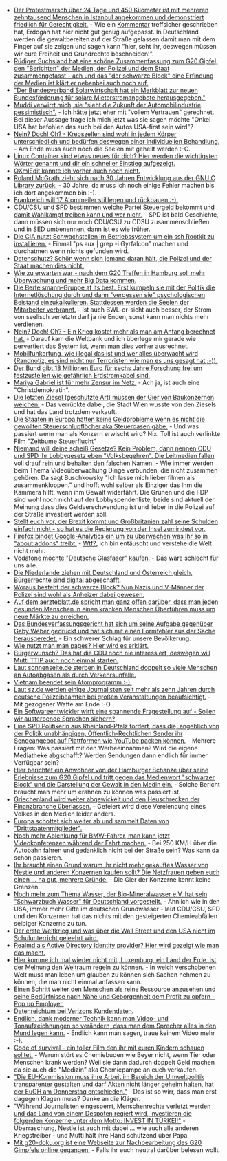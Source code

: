 * [Der Protestmarsch über 24 Tage und 450 Kilometer ist mit mehreren zehntausend Menschen in Istanbul angekommen und demonstriert friedlich für Gerechtigkeit.](https://www.heise.de/tp/features/Istanbul-Millionen-demonstrieren-fuer-Gerechtigkeit-3767738.html) - Wie ein [Kommentar](https://www.heise.de/forum/Telepolis/Kommentare/Istanbul-Millionen-demonstrieren-fuer-Gerechtigkeit/das-kommt-davon-wenn-man-alle-gewaltbereiten-Gruppen-ins-Gefaengnis-sperrt/posting-30676963/show/) treffsicher geschrieben hat, Erdogan hat hier nicht gut genug aufgepasst. In Deutschland werden die gewaltbereiten auf der Straße gelassen damit man mit dem Finger auf sie zeigen und sagen kann "hier, seht ihr, deswegen müssen wir eure Freiheit und Grundrechte beschneiden!".
* [Rüdiger Suchsland hat eine schöne Zusammenfassung zum G20 Gipfel, den "Berichten" der Medien, der Polizei und dem Staat zusammengefasst - ach und das "der schwarze Block" eine Erfindung der Medien ist klärt er nebenbei auch noch auf.](https://www.heise.de/tp/features/Ins-Auge-des-Betrachters-3767731.html)
* ["Der Bundesverband Solarwirtschaft hat ein Merkblatt zur neuen Bundesförderung für solare Mieterstromangebote herausgegeben."](http://www.sonnenseite.com/de/energie/merkblatt-zur-neuen-mieterstrom-foerderung-veroeffentlicht.html)
* [Muddi verwirrt mich, sie "sieht die Zukunft der Automobilindustrie pessimistisch".](https://www.golem.de/news/deutschland-merkel-sieht-zukunft-der-autoindustrie-pessimistisch-1707-128813.html) - Ich hätte jetzt eher mit "vollem Vertrauen" gerechnet. Bei dieser Aussage frage ich mich jetzt was sie sagen möchte "Onkel USA hat befohlen das auch bei den Autos USA-first sein wird"?
* [Nein? Doch! Oh? - Krebszellen sind wohl in jedem Körper unterschiedlich und bedürfen deswegen einer individuellen Behandlung.]( TestActiveDeletionLimitBatchjobFactory_172.16.26.128-30678_product) - Am Ende muss auch noch die Seelen mit geheilt werden :-O.
* [Linux Container sind etwas neues für dich? Hier werden die wichtigsten Wörter genannt und dir ein schneller Einstieg aufgezeigt.](https://opensource.com/article/17/7/how-linux-containers-evolved)
* [QXmlEdit kannte ich vorher auch noch nicht.](https://opensource.com/article/17/7/7-ways-handle-xml-qxmledit)
* [Roland McGrath zieht sich nach 30 Jahren Entwicklung aus der GNU C Library zurück.](https://www.heise.de/developer/meldung/GNU-C-Library-Roland-McGrath-zieht-sich-zurueck-3767790.html) - 30 Jahre, da muss ich noch einige Fehler machen bis ich dort angekommen bin :-).
* [Frankreich will 17 Atommeiler stilllegen und rückbauen :-).](https://www.heise.de/newsticker/meldung/Frankreich-koennte-bis-zu-17-Atomreaktoren-abschalten-3767988.html)
* [CDU/CSU und SPD bestimmen welche Partei Steuergeld bekommt und damit Wahlkampf treiben kann und wer nicht.](https://www.heise.de/tp/features/Verfassungsfeindlichen-Parteien-soll-Steuergeld-verwehrt-bleiben-3767861.html) - SPD ist bald Geschichte, dann müssen sich nur noch CDU/CSU zu CDSU zusammenschließen und in SED umbenennen, dann ist es wie früher.
* [Die CIA nutzt Schwachstellen im Betriebssystem um ein ssh Rootkit zu installieren.](https://www.pro-linux.de/news/1/24924/cia-programme-zum-stehlen-von-anmeldedaten-auch-f%C3%BCr-linux.html) - Einmal "ps aux | grep -i Gyrfalcon" machen und durchatmen wenn nichts gefunden wird.
* [Datenschutz? Schön wenn sich jemand daran hält, die Polizei und der Staat machen dies nicht.](https://www.golem.de/news/g20-hinweisportal-der-polizei-hamburg-hat-rechtliche-probleme-1707-128829.html)
* [Wie zu erwarten war - nach dem G20 Treffen in Hamburg soll mehr Überwachung und mehr Big Data kommen.](https://www.heise.de/newsticker/meldung/G20-Krawalle-Koalitionspolitiker-wollen-umfassende-europaeische-Extremistendatei-3768285.html)
* [Die Bertelsmann-Gruppe at its best. Erst kumpeln sie mit der Politik die Internetlöschung durch und dann "vergessen sie" psychologischen Beistand einzukalkulieren. Stattdessen werden die Seelen der Mitarbeiter verbrannt.](https://www.heise.de/newsticker/meldung/Alltag-im-Facebook-Loeschteam-Nach-der-ersten-Enthauptung-geheult-3768497.html) - Ist auch BWL-er-sicht auch besser, der Strom von seelisch verletztn darf ja nie Enden, sonst kann man nichts mehr verdienen.
* [Nein? Doch! Oh? - Ein Krieg kostet mehr als man am Anfang berechnet hat.](https://www.heise.de/tp/features/Weltbank-berechnet-die-Kosten-des-Syrien-Kriegs-3768489.html) - Darauf kam die Weltbank und ich überlege mir gerade wie pervertiert das System ist, wenn man dies vorher ausrechnet.
* [Mobilfunkortung, wie illegal das ist und wer alles überwacht wird (Randnotiz, es sind nicht nur Terroristen wie man es uns gesagt hat ;-)).](https://www.golem.de/news/handyortung-wir-ahnungslosen-insassen-der-funkzelle-1707-128837.html)
* [Der Bund gibt 18 Millionen Euro für sechs Jahre Forschung frei um festzustellen wie gefährlich Erdstromkabel sind.](https://www.heise.de/newsticker/meldung/Bund-laesst-moegliche-Gesundheitsrisiken-von-Stromleitungen-erforschen-3768739.html)
* [Mariya Gabriel ist für mehr Zensur im Netz.](https://www.heise.de/newsticker/meldung/Neue-EU-Digitalkommissarin-Oettinger-Nachfolgerin-Gabriel-ist-im-Amt-3769152.html) - Ach ja, ist auch eine "Christdemokratin".
* [Die letzten Ziesel (geschützte Art) müssen der Gier von Baukonzernen weichen.](https://netzfrauen.org/2017/07/11/ziesel/) - Das verrückte dabei, die Stadt Wien wusste von den Ziesels und hat das Land trotzdem verkauft.
* [Die Staaten in Europa hätten keine Geldprobleme wenn es nicht die gewollten Steuerschlupflöcher aka Steueroasen gäbe.](https://netzfrauen.org/2017/07/11/steuerflucht/) - Und was passiert wenn man als Konzern erwischt wird? Nix. Toll ist auch verlinkte Film "[Zeitbume Steuerflucht](http://www.arte.tv/guide/de/047158-000/zeitbombe-steuerflucht)"
* [Niemand will deine scheiß Gesetze? Kein Problem, dann nennen CDU und SPD ihr Lobbygesetz eben "Volksbegehren". Die Leitmedien fallen voll drauf rein und behalten den falschen Namen.](https://www.heise.de/newsticker/meldung/Volksbegehren-Bis-zu-2500-Kameras-an-gefaehrlichen-Orten-in-Berlin-3769501.html) - Wie immer werden beim Thema Videoüberwachung Dinge verbunden, die nicht zusammen gehören. Da sagt Buschkowsky "Ich lasse mich lieber filmen als zusammenkloppen." und hofft wohl selber als Einziger das Ihm die Kammera hilft, wenn ihm Gewalt widerfährt. Die Grünen und die FDP sind wohl noch nicht auf der Lobbyspendenliste, beide sind aktuell der Meinung dass dies Geldverschwendung ist und lieber in die Polizei auf der Straße investiert werden soll.
* [Stellt euch vor, der Brexit kommt und Großbritanien zahl seine Schulden einfach nicht - so hat es die Regierung von der Insel zumindest vor.](https://blog.fefe.de/?ts=a79b84c8)
* [Firefox bindet Google-Analytics ein um zu überwachen was Ihr so in "about:addons" treibt.](https://twitter.com/NicolasPetton/status/884694176515936256) - [Wtf?](https://tuxproject.de/blog/2017/02/chromefox-ende/), ich bin entäuscht und verstehe die Welt nicht mehr.
* [Vodafone möchte "Deutsche Glasfaser" kaufen.](https://www.golem.de/news/festnetz-vodafone-will-offenbar-deutsche-glasfaser-kaufen-1707-128887.html) - Das wäre schlecht für uns alle.
* [Die Niederlande ziehen mit Deutschland und Österreich gleich, Bürgerrechte sind digital abgeschafft.](https://www.heise.de/newsticker/meldung/Niederlande-verabschieden-umstrittenes-Abhoergesetz-3770403.html)
* [Woraus besteht der schwarze Block? Nun Nazis und V-Männer der Polizei sind wohl als Anheizer dabei gewesen.](https://www.heise.de/tp/news/Und-wer-war-noch-so-im-Schwarzen-Block-in-Hamburg-3770308.html)
* [Auf dem aerzteblatt.de spricht man ganz offen darüber, dass man jeden gesunden Menschen in einen kranken Menschen Überführen muss um neue Märkte zu erreichen.](http://npr.news.eulu.info/2017/07/12/der-arzt-als-trojanisches-pferd-verschwoerungstheorie-nein-hier-der-beweis/)
* [Das Bundesverfassungsgericht hat sich um seine Aufgabe gegenüber Gaby Weber gedrückt und hat sich mit einen Formfehler aus der Sache herausgeredet.](https://blog.fefe.de/?ts=a798c2cd) - Ein schwerer Schlag für unsere Bevölkerung.
* [Wie nutzt man man pages? Hier wird es erklärt.](https://opensource.com/article/17/7/using-man-pages)
* [Bürgerwunsch? Das hat die CDU noch nie interessiert, deswegen will Mutti TTIP auch noch einmal starten.](https://www.heise.de/newsticker/meldung/Merkel-will-TTIP-Neustart-Plaedoyer-fuer-Freihandel-3769625.html)
* [Laut sonnenseite.de sterben in Deutschland doppelt so viele Menschen an Autoabgasen als durch Verkehrsunfälle.](http://www.sonnenseite.com/de/umwelt/unter-terrorismusverdacht.html)
* [Vietnam beendet sein Atomprogramm :-).](http://www.sonnenseite.com/de/politik/vietnam-beendet-sein-atomprogramm.html)
* [Laut sz.de werden einige Journalisten seit mehr als zehn Jahren durch deutsche Polizeibeamten bei großen Veranstaltungen beaufsichtigt.](https://blog.fefe.de/?ts=a79851c4) - Mit gezogener Waffe am Ende :-O.
* [Ein Softwareentwickler wirft eine spannende Fragestellung auf - Sollen wir austerbende Sprachen sichern?](https://opensource.com/article/17/7/half-world-languages-dying-save-them)
* [Eine SPD Politikerin aus Rheinland-Pfalz fordert, dass die, angeblich von der Politik unabhängigen, Öffentlich-Rechtlichen Sender ihr Sendeangebot auf Plattformen wie YouTube packen können.](https://www.golem.de/news/malu-dreyer-ard-und-zdf-wollen-bei-youtube-aktiver-werden-1707-128895.html) - Mehrere Fragen: Was passiert mit den Werbeeinnahmen? Wird die eigene Mediatheke abgschafft? Werden Sendungen dann endlich für immer Verfügbar sein?
* [Hier berichtet ein Anwohner von der Hamburger Schanze über seine Erlebnisse zum G20 Gipfel und tritt gegen das Medienwort "schwarzer Block" und die Darstellung der Gewalt in den Medin ein.](http://npr.news.eulu.info/2017/07/13/moderne-g20-polizeiarbeit-ein-klima-der-angst-ohnmacht-und-wut/?pk_campaign=feed&pk_kwd=moderne-g20-polizeiarbeit-ein-klima-der-angst-ohnmacht-und-wut) - Solche Bericht braucht man mehr um erahnen zu können was passiert ist.
* [Griechenland wird weiter abgewickelt und den Heuschrecken der Finanzbranche überlassen.](https://www.heise.de/tp/features/Das-Defizitverfahren-gegen-Griechenland-wird-abgeschlossen-3770575.html) - Gefeiert wird diese Verelendung eines Volkes in den Medien leider anders.
* [Europa schottet sich weiter ab und sammelt Daten von "Drittstaatenmitglieder".](https://www.heise.de/newsticker/meldung/Smart-Borders-Gruenes-Licht-fuer-biometrische-Grenzkontrollen-im-EU-Parlament-3770932.html)
* [Noch mehr Ablenkung für BMW-Fahrer, man kann jetzt Videokonferenzen während der Fahrt machen.](https://www.golem.de/news/arbeiten-beim-pendeln-5er-bmw-mit-skype-anbindung-fuer-die-konferenz-unterwegs-1707-128914.html) - Bei 250 KM/H über die Autobahn fahren und gedanklich nicht bei der Straße sein? Was kann da schon passieren.
* [Ihr braucht einen Grund warum ihr nicht mehr gekauftes Wasser von Nestle und anderen Konzernen kaufen sollt? Die Netzfrauen geben euch einen ... na gut, mehrere Gründe.](https://netzfrauen.org/2017/07/14/nestle-flint/) - Die Gier der Konzerne kennt keine Grenzen.
* [Noch mehr zum Thema Wasser, der Bio-Mineralwasser e.V. hat sein "Schwarzbuch Wasser" für Deutschland vorgestellt.](http://www.sonnenseite.com/de/umwelt/qualitaetsgemeinschaft-bio-mineralwasser-e.v.-veroeffentlicht-schwarzbuch-wasser.html) - Ähnlich wie in den USA, immer mehr Gifte im deutschen Grundwasser - laut CDU/CSU, SPD und den Konzernen hat das nichts mit den gesteigerten Chemieabfällen selbiger Konzerne zu tun.
* [Der erste Weltkrieg und was über die Wall Street und den USA nicht im Schulunterricht geleehrt wird.](https://www.heise.de/tp/features/Der-Kriegseintritt-der-USA-1917-3771284.html)
* [Realmd als Active Directory identity provider? Hier wird gezeigt wie man das macht.](https://www.percona.com/blog/2017/07/13/setting-percona-pam-active-directory-external-authentication/)
* [Hier komme ich mal wieder nicht mit, Luxemburg, ein Land der Erde, ist der Meinung den Weltraum regeln zu können.](https://www.heise.de/newsticker/meldung/Bodenschaetze-aus-dem-All-Luxemburg-regelt-Bergbau-im-Weltraum-3771151.html) - In welch verschobenen Welt muss man leben um glauben zu können sich Sachen nehmen zu können, die man nicht einmal anfassen kann.
* [Einen Schritt weiter den Menschen als reine Ressource anzusehen und seine Bedürfnisse nach Nähe und Geborgenheit dem Profit zu opfern - Pop up Employer.](https://blog.fefe.de/?ts=a7995bf4)
* [Datenreichtum bei Verizons Kundendaten.](https://www.heise.de/security/meldung/Daten-von-Millionen-Verizon-Kunden-waren-ungeschuetzt-3770874.html)
* [Endlich, dank moderner Technik kann man Video- und Tonaufzeichnungen so verändern, dass man dem Sprecher alles in den Mund legen kann.](https://www.heise.de/newsticker/meldung/Fake-Speech-KI-hilft-beim-Aendern-von-Lippenbewegungen-3770821.html) - Endlich kann man sagen, traue keinem Video mehr :-).
* [Code of survival - ein toller Film den ihr mit euren Kindern schauen solltet.](http://codeofsurvival.com) - Warum stört es Chemiebuden wie Beyer nicht, wenn Tier oder Menschen krank werden? Weil sie dann dadurch doppelt Geld machen da sie auch die "Medizin" aka Chemiepampe an euch verkaufen.
* ["Die EU-Kommission muss ihre Arbeit im Bereich der Umweltpolitik transparenter gestalten und darf Akten nicht länger geheim halten, hat der EuGH am Donnerstag entschieden."](http://www.lto.de/recht/kanzleien-unternehmen/k/luther-saint-gobain-eugh-kommission-umweltpolitik-transparenz-c6015p) - Das ist so wirr, dass man erst dagegen Klagen muss? Danke an die Kläger.
* ["Während Journalisten eingesperrt, Menschenrechte verletzt werden und das Land von einem Despoten regiert wird, investieren die folgenden Konzerne unter dem Motto: INVEST IN TÜRKEI!"](https://netzfrauen.org/2017/07/14/erdogan-eu/) - Überraschung, Nestle ist auch mit dabei ... wie auch alle anderen Kriegstreiber - und Mutti hält ihre Hand schützend über Papa.
* [Mit g20-doku.org ist eine Webseite zur Nachbearbeitung des G20 Gimpfels online gegangen.](https://g20-doku.org/) - Falls ihr euch neutral darüber belesen wollt.
